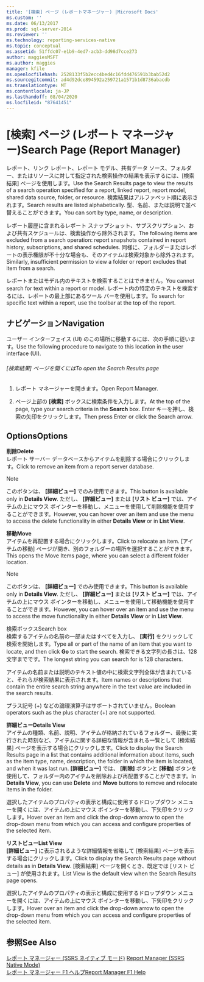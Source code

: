 ```yaml
---
title: '[検索] ページ (レポートマネージャー) |Microsoft Docs'
ms.custom: ''
ms.date: 06/13/2017
ms.prod: sql-server-2014
ms.reviewer: ''
ms.technology: reporting-services-native
ms.topic: conceptual
ms.assetid: 51ffdc07-e1b9-4ed7-acb3-dd98d7cce273
author: maggiesMSFT
ms.author: maggies
manager: kfile
ms.openlocfilehash: 2528133f5b2ecc4bed4c16fdd476591b3bab52d2
ms.sourcegitcommit: ad4d92dce894592a259721a1571b1d8736abacdb
ms.translationtype: MT
ms.contentlocale: ja-JP
ms.lasthandoff: 08/04/2020
ms.locfileid: "87641451"
---
```

# <a name="search-page-report-manager"></a><span data-ttu-id="3c823-102">[検索] ページ (レポート マネージャー)</span><span class="sxs-lookup"><span data-stu-id="3c823-102">Search Page (Report Manager)</span></span>
  <span data-ttu-id="3c823-103">レポート、リンク レポート、レポート モデル、共有データ ソース、フォルダー、またはリソースに対して指定された検索操作の結果を表示するには、[検索結果] ページを使用します。</span><span class="sxs-lookup"><span data-stu-id="3c823-103">Use the Search Results page to view the results of a search operation specified for a report, linked report, report model, shared data source, folder, or resource.</span></span> <span data-ttu-id="3c823-104">検索結果はアルファベット順に表示されます。</span><span class="sxs-lookup"><span data-stu-id="3c823-104">Search results are listed alphabetically.</span></span> <span data-ttu-id="3c823-105">型、名前、または説明で並べ替えることができます。</span><span class="sxs-lookup"><span data-stu-id="3c823-105">You can sort by type, name, or description.</span></span>  
  
 <span data-ttu-id="3c823-106">レポート履歴に含まれるレポート スナップショット、サブスクリプション、および共有スケジュールは、検索操作から除外されます。</span><span class="sxs-lookup"><span data-stu-id="3c823-106">The following items are excluded from a search operation: report snapshots contained in report history, subscriptions, and shared schedules.</span></span> <span data-ttu-id="3c823-107">同様に、フォルダーまたはレポートの表示権限が不十分な場合も、そのアイテムは検索対象から除外されます。</span><span class="sxs-lookup"><span data-stu-id="3c823-107">Similarly, insufficient permission to view a folder or report excludes that item from a search.</span></span>  
  
 <span data-ttu-id="3c823-108">レポートまたはモデル内のテキストを検索することはできません。</span><span class="sxs-lookup"><span data-stu-id="3c823-108">You cannot search for text within a report or model.</span></span> <span data-ttu-id="3c823-109">レポート内の特定のテキストを検索するには、レポートの最上部にあるツール バーを使用します。</span><span class="sxs-lookup"><span data-stu-id="3c823-109">To search for specific text within a report, use the toolbar at the top of the report.</span></span>  
  
## <a name="navigation"></a><span data-ttu-id="3c823-110">ナビゲーション</span><span class="sxs-lookup"><span data-stu-id="3c823-110">Navigation</span></span>  
 <span data-ttu-id="3c823-111">ユーザー インターフェイス (UI) のこの場所に移動するには、次の手順に従います。</span><span class="sxs-lookup"><span data-stu-id="3c823-111">Use the following procedure to navigate to this location in the user interface (UI).</span></span>  
  
###### <a name="to-open-the-search-results-page"></a><span data-ttu-id="3c823-112">[検索結果] ページを開くには</span><span class="sxs-lookup"><span data-stu-id="3c823-112">To open the Search Results page</span></span>  
  
1.  <span data-ttu-id="3c823-113">レポート マネージャーを開きます。</span><span class="sxs-lookup"><span data-stu-id="3c823-113">Open Report Manager.</span></span>  
  
2.  <span data-ttu-id="3c823-114">ページ上部の **[検索]** ボックスに検索条件を入力します。</span><span class="sxs-lookup"><span data-stu-id="3c823-114">At the top of the page, type your search criteria in the **Search** box.</span></span> <span data-ttu-id="3c823-115">Enter キーを押し、検索の矢印をクリックします。</span><span class="sxs-lookup"><span data-stu-id="3c823-115">Then press Enter or click the Search arrow.</span></span>  
  
## <a name="options"></a><span data-ttu-id="3c823-116">Options</span><span class="sxs-lookup"><span data-stu-id="3c823-116">Options</span></span>  
 <span data-ttu-id="3c823-117">**削除**</span><span class="sxs-lookup"><span data-stu-id="3c823-117">**Delete**</span></span>  
 <span data-ttu-id="3c823-118">レポート サーバー データベースからアイテムを削除する場合にクリックします。</span><span class="sxs-lookup"><span data-stu-id="3c823-118">Click to remove an item from a report server database.</span></span>  
  
> [!NOTE]  
>  <span data-ttu-id="3c823-119">このボタンは、 **[詳細ビュー]** でのみ使用できます。</span><span class="sxs-lookup"><span data-stu-id="3c823-119">This button is available only in **Details View**.</span></span> <span data-ttu-id="3c823-120">ただし、 **[詳細ビュー]** または **[リスト ビュー]** では、アイテムの上にマウス ポインターを移動し、メニューを使用して削除機能を使用することができます。</span><span class="sxs-lookup"><span data-stu-id="3c823-120">However, you can hover over an item and use the menu to access the delete functionality in either **Details View** or in **List View**.</span></span>  
  
 <span data-ttu-id="3c823-121">**移動**</span><span class="sxs-lookup"><span data-stu-id="3c823-121">**Move**</span></span>  
 <span data-ttu-id="3c823-122">アイテムを再配置する場合にクリックします。</span><span class="sxs-lookup"><span data-stu-id="3c823-122">Click to relocate an item.</span></span> <span data-ttu-id="3c823-123">[アイテムの移動] ページが開き、別のフォルダーの場所を選択することができます。</span><span class="sxs-lookup"><span data-stu-id="3c823-123">This opens the Move Items page, where you can select a different folder location.</span></span>  
  
> [!NOTE]  
>  <span data-ttu-id="3c823-124">このボタンは、 **[詳細ビュー]** でのみ使用できます。</span><span class="sxs-lookup"><span data-stu-id="3c823-124">This button is available only in **Details View**.</span></span> <span data-ttu-id="3c823-125">ただし、 **[詳細ビュー]** または **[リスト ビュー]** では、アイテムの上にマウス ポインターを移動し、メニューを使用して移動機能を使用することができます。</span><span class="sxs-lookup"><span data-stu-id="3c823-125">However, you can hover over an item and use the menu to access the move functionality in either **Details View** or in **List View**.</span></span>  
  
 <span data-ttu-id="3c823-126">検索ボックス</span><span class="sxs-lookup"><span data-stu-id="3c823-126">Search box</span></span>  
 <span data-ttu-id="3c823-127">検索するアイテムの名前の一部またはすべてを入力し、 **[実行]** をクリックして検索を開始します。</span><span class="sxs-lookup"><span data-stu-id="3c823-127">Type all or part of the name of an item that you want to locate, and then click **Go** to start the search.</span></span> <span data-ttu-id="3c823-128">検索できる文字列の長さは、128 文字までです。</span><span class="sxs-lookup"><span data-stu-id="3c823-128">The longest string you can search for is 128 characters.</span></span>  
  
 <span data-ttu-id="3c823-129">アイテムの名前または説明のテキスト値の中に検索文字列全体が含まれていると、それらが検索結果に表示されます。</span><span class="sxs-lookup"><span data-stu-id="3c823-129">Item names or descriptions that contain the entire search string anywhere in the text value are included in the search results.</span></span>  
  
 <span data-ttu-id="3c823-130">プラス記号 (+) などの論理演算子はサポートされていません。</span><span class="sxs-lookup"><span data-stu-id="3c823-130">Boolean operators such as the plus character (+) are not supported.</span></span>  
  
 <span data-ttu-id="3c823-131">**詳細ビュー**</span><span class="sxs-lookup"><span data-stu-id="3c823-131">**Details View**</span></span>  
 <span data-ttu-id="3c823-132">アイテムの種類、名前、説明、アイテムが格納されているフォルダー、最後に実行された時刻など、アイテムに関する詳細な情報が含まれる一覧として [検索結果] ページを表示する場合にクリックします。</span><span class="sxs-lookup"><span data-stu-id="3c823-132">Click to display the Search Results page in a list that contains additional information about items, such as the item type, name, description, the folder in which the item is located, and when it was last run.</span></span> <span data-ttu-id="3c823-133">**[詳細ビュー]** では、 **[削除]** ボタンと **[移動]** ボタンを使用して、フォルダー内のアイテムを削除および再配置することができます。</span><span class="sxs-lookup"><span data-stu-id="3c823-133">In **Details View**, you can use **Delete** and **Move** buttons to remove and relocate items in the folder.</span></span>  
  
 <span data-ttu-id="3c823-134">選択したアイテムのプロパティの表示と構成に使用するドロップダウン メニューを開くには、アイテムの上にマウス ポインターを移動し、下矢印をクリックします。</span><span class="sxs-lookup"><span data-stu-id="3c823-134">Hover over an item and click the drop-down arrow to open the drop-down menu from which you can access and configure properties of the selected item.</span></span>  
  
 <span data-ttu-id="3c823-135">**リストビュー**</span><span class="sxs-lookup"><span data-stu-id="3c823-135">**List View**</span></span>  
 <span data-ttu-id="3c823-136">**[詳細ビュー]** に表示されるような詳細情報を省略して [検索結果] ページを表示する場合にクリックします。</span><span class="sxs-lookup"><span data-stu-id="3c823-136">Click to display the Search Results page without details as in **Details View**.</span></span> <span data-ttu-id="3c823-137">[検索結果] ページを開くとき、既定では [リスト ビュー] が使用されます。</span><span class="sxs-lookup"><span data-stu-id="3c823-137">List View is the default view when the Search Results page opens.</span></span>  
  
 <span data-ttu-id="3c823-138">選択したアイテムのプロパティの表示と構成に使用するドロップダウン メニューを開くには、アイテムの上にマウス ポインターを移動し、下矢印をクリックします。</span><span class="sxs-lookup"><span data-stu-id="3c823-138">Hover over an item and click the drop-down arrow to open the drop-down menu from which you can access and configure properties of the selected item.</span></span>  
  
## <a name="see-also"></a><span data-ttu-id="3c823-139">参照</span><span class="sxs-lookup"><span data-stu-id="3c823-139">See Also</span></span>  
 <span data-ttu-id="3c823-140">[レポート マネージャー &#40;SSRS ネイティブ モード&#41;](../../2014/reporting-services/report-manager-ssrs-native-mode.md) </span><span class="sxs-lookup"><span data-stu-id="3c823-140">[Report Manager  &#40;SSRS Native Mode&#41;](../../2014/reporting-services/report-manager-ssrs-native-mode.md) </span></span>  
 [<span data-ttu-id="3c823-141">レポート マネージャー F1 ヘルプ</span><span class="sxs-lookup"><span data-stu-id="3c823-141">Report Manager F1 Help</span></span>](../../2014/reporting-services/report-manager-f1-help.md)  
  
  
